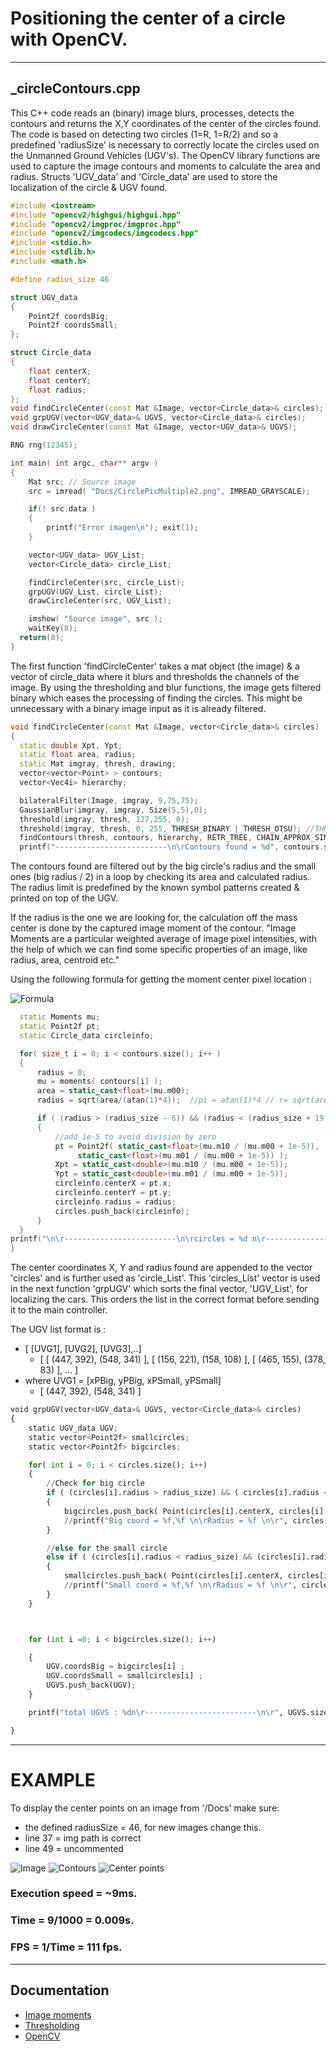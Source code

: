 # Positioning the center of a circle with OpenCV.
___
## _circleContours.cpp


This C++ code reads an (binary) image blurs, processes, detects the contours and returns the X,Y coordinates of the center of the circles found. The code is based on detecting two circles (1=R, 1=R/2) and so a predefined 'radiusSize' is necessary to correctly locate the circles used on the Unmanned Ground Vehicles (UGV's). The OpenCV library functions are used to capture the image contours and moments to calculate the area and radius.
Structs 'UGV_data' and 'Circle_data' are used to store the localization of the circle & UGV found.

```cpp
#include <iostream>
#include "opencv2/highgui/highgui.hpp"
#include "opencv2/imgproc/imgproc.hpp"
#include "opencv2/imgcodecs/imgcodecs.hpp"
#include <stdio.h>
#include <stdlib.h>
#include <math.h>

#define radius_size 46

struct UGV_data
{
    Point2f coordsBig;
    Point2f coordsSmall;
};

struct Circle_data
{
    float centerX;
    float centerY;
    float radius;
};
void findCircleCenter(const Mat &Image, vector<Circle_data>& circles);
void grpUGV(vector<UGV_data>& UGVS, vector<Circle_data>& circles);
void drawCircleCenter(const Mat &Image, vector<UGV_data>& UGVS);

RNG rng(12345);

int main( int argc, char** argv )
{
    Mat src; // Source image
    src = imread( "Docs/CirclePicMultiple2.png", IMREAD_GRAYSCALE);

    if(! src.data )
    {
        printf("Error imagen\n"); exit(1);
    }

    vector<UGV_data> UGV_List;
    vector<Circle_data> circle_List;

    findCircleCenter(src, circle_List);
    grpUGV(UGV_List, circle_List);
    drawCircleCenter(src, UGV_List);

    imshow( "Source image", src );
    waitKey(0);
  return(0);
}
```

The first function 'findCircleCenter' takes a mat object (the image) & a vector of circle_data where it blurs and thresholds the channels of the image. By using the thresholding and blur functions, the image gets filtered binary which eases the processing of finding the circles. This might be unnecessary with a binary image input as it is already filtered.

```cpp
void findCircleCenter(const Mat &Image, vector<Circle_data>& circles)
{
  static double Xpt, Ypt;
  static float area, radius;
  static Mat imgray, thresh, drawing;
  vector<vector<Point> > contours;
  vector<Vec4i> hierarchy;

  bilateralFilter(Image, imgray, 9,75,75);
  GaussianBlur(imgray, imgray, Size(5,5),0);
  threshold(imgray, thresh, 127,255, 0);
  threshold(imgray, thresh, 0, 255, THRESH_BINARY | THRESH_OTSU); //THRESH_BINARY | THRESH_OTSU
  findContours(thresh, contours, hierarchy, RETR_TREE, CHAIN_APPROX_SIMPLE, Point(0,0) );
  printf("-------------------------\n\rContours found = %d", contours.size());
```
The contours found are filtered out by the big circle's radius and the small ones (big radius / 2) in a loop by checking its area and calculated radius. The radius limit is predefined by the known symbol patterns created & printed on top of the UGV.

 If the radius is the one we are looking for, the calculation off the mass center is done by the captured image moment of the contour. "Image Moments are a particular weighted average of image pixel intensities, with the help of which we can find some specific properties of an image, like radius, area, centroid etc."

Using the following formula for getting the moment center pixel location :

![Formula](https://wikimedia.org/api/rest_v1/media/math/render/svg/900cb0605c954a17961360525a87fa6e38569c8b)

```cpp
  static Moments mu;
  static Point2f pt;
  static Circle_data circleinfo;

  for( size_t i = 0; i < contours.size(); i++ )
  {
      radius = 0;
      mu = moments( contours[i] );
      area = static_cast<float>(mu.m00);
      radius = sqrt(area/(atan(1)*4));  //pi = atan(1)*4 // r= sqrt(area/pi)

      if ( (radius > (radius_size - 6)) && (radius < (radius_size + 19)) )
      {
          //add 1e-5 to avoid division by zero
          pt = Point2f( static_cast<float>(mu.m10 / (mu.m00 + 1e-5)),
               static_cast<float>(mu.m01 / (mu.m00 + 1e-5)) );
          Xpt = static_cast<double>(mu.m10 / (mu.m00 + 1e-5));
          Ypt = static_cast<double>(mu.m01 / (mu.m00 + 1e-5));
          circleinfo.centerX = pt.x;
          circleinfo.centerY = pt.y;
          circleinfo.radius = radius;
          circles.push_back(circleinfo);
      }
  }
printf("\n\r-------------------------\n\rcircles = %d n\r-------------------------\n\r", circles.size());
}
```
The center coordinates X, Y and radius found are appended to the vector 'circles' and is further used as 'circle_List'. This 'circles_List' vector is used in the next function 'grpUGV' which sorts the final vector, 'UGV_List', for localizing the cars. This orders the list in the correct format before sending it to the main controller.

The UGV list format is :
* [ [UVG1], [UVG2], [UVG3],..]
  *  [ [ (447, 392), (548, 341) ], [ (156, 221), (158, 108) ], [ (465, 155), (378, 83) ], ... ]
* where UVG1 = [xPBig, yPBig, xPSmall, yPSmall]
  * [ (447, 392), (548, 341) ]

```python
void grpUGV(vector<UGV_data>& UGVS, vector<Circle_data>& circles)
{
    static UGV_data UGV;
    static vector<Point2f> smallcircles;
    static vector<Point2f> bigcircles;

    for( int i = 0; i < circles.size(); i++)
    {
        //Check for big circle
        if ( (circles[i].radius > radius_size) && ( circles[i].radius < radius_size + 15) )
        {
            bigcircles.push_back( Point(circles[i].centerX, circles[i].centerY) );
            //printf("Big coord = %f,%f \n\rRadius = %f \n\r", circles[i].centerX, circles[i].centerY, circles[i].radius);
        }

        //else for the small circle
        else if ( (circles[i].radius < radius_size) && (circles[i].radius > radius_size - 2) )
        {
            smallcircles.push_back( Point(circles[i].centerX, circles[i].centerY) );
            //printf("Small coord = %f,%f \n\rRadius = %f \n\r", circles[i].centerX, circles[i].centerY, circles[i].radius);
        }
    }



    for (int i =0; i < bigcircles.size(); i++)

    {
        UGV.coordsBig = bigcircles[i] ;
        UGV.coordsSmall = smallcircles[i] ;
        UGVS.push_back(UGV);
    }

    printf("total UGVS : %dn\r-------------------------\n\r", UGVS.size() );

}
```
---
# EXAMPLE
To display the center points on an image from '/Docs' make sure:
* the defined radiusSize = 46, for new images change this.
* line 37 = img path is correct
* line 49 = uncommented

![Image](https://github.com/UviDTE-UviSpace/localization-hls/blob/master/Software/C%2B%2B/Docs/CirclePicMultiple2.png)
![Contours](https://github.com/UviDTE-UviSpace/localization-hls/blob/master/Software/Python/Docs/CirclePicMultiple_contours.png)
![Center points](https://github.com/UviDTE-UviSpace/localization-hls/blob/master/Software/Python/Docs/CirclePicMultiple_plot.png)

### Execution speed = ~9ms.
### Time = 9/1000 = 0.009s.
### FPS = 1/Time =  111 fps.
---
## Documentation
* [Image moments](https://www.learnopencv.com/find-center-of-blob-centroid-using-opencv-cpp-python/)
* [Thresholding](https://www.learnopencv.com/opencv-threshold-python-cpp/)
* [OpenCV](https://opencv.org/)
